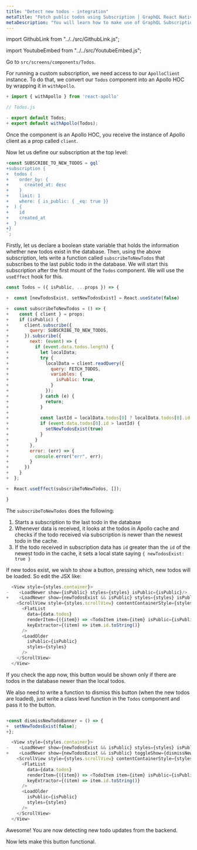 ```yaml
---
title: "Detect new todos - integration"
metaTitle: "Fetch public todos using Subscription | GraphQL React Native Apollo Tutorial"
metaDescription: "You will learn how to make use of GraphQL Subscriptions to get notified whenever a new todo comes in React app. We use withApollo HOC"
---
```


import GithubLink from "../../src/GithubLink.js";

import YoutubeEmbed from "../../src/YoutubeEmbed.js";

<YoutubeEmbed link="https://www.youtube.com/embed/NPF19xKjfqI" />

Go to `src/screens/components/Todos`.

For running a custom subscription, we need access to our `ApolloClient` instance. To do that, we convert our `Todos` component into an Apollo HOC by wrapping it in `withApollo`.

<GithubLink link="https://github.com/hasura/learn-graphql/blob/master/tutorials/mobile/react-native-apollo/app-final/src/screens/components/Todo/Todos.js" text="Todos.js"/>

```js
+ import { withApollo } from 'react-apollo'

// Todos.js

- export default Todos;
+ export default withApollo(Todos);
```

Once the component is an Apollo HOC, you receive the instance of Apollo client as a prop called `client`.

Now let us define our subscription at the top level:

```js
+const SUBSCRIBE_TO_NEW_TODOS = gql`
+subscription {
+  todos (
+    order_by: {
+      created_at: desc
+    }
+    limit: 1
+    where: { is_public: { _eq: true }}
+  ) {
+    id
+    created_at
+  }
+}
`;
```

Firstly, let us declare a boolean state variable that holds the information whether new todos exist in the database. Then, using the above subscription, lets write a function called `subscribeToNewTodos` that subscribes to the last public todo in the database. We will start this subscription after the first mount of the `Todos` component. We will use the `useEffect` hook for this.


```js
const Todos = ({ isPublic, ...props }) => {

+  const [newTodosExist, setNewTodosExist] = React.useState(false)

+  const subscribeToNewTodos = () => {
+    const { client } = props;
+    if (isPublic) {
+      client.subscribe({
+        query: SUBSCRIBE_TO_NEW_TODOS,
+      }).subscribe({
+        next: (event) => {
+          if (event.data.todos.length) {
+            let localData;
+            try {
+              localData = client.readQuery({
+                query: FETCH_TODOS,
+                variables: {
+                  isPublic: true,
+                }
+              });
+            } catch (e) {
+              return;
+            } 
+            
+            const lastId = localData.todos[0] ? localData.todos[0].id : 0;
+            if (event.data.todos[0].id > lastId) {
+              setNewTodosExist(true)
+            }
+          }
+        },
+        error: (err) => {
+          console.error("err", err);
+        }
+      })
+    }
+  };

+  React.useEffect(subscribeToNewTodos, []);

}
```

The `subscribeToNewTodos` does the following:

1. Starts a subscription to the last todo in the database
2. Whenever data is received, it looks at the todos in Apollo cache and checks if the todo received via subscription is newer than the newest todo in the cache.
3. If the todo received in subscription data has `id` greater than the `id` of the newest todo in the cache, it sets a local state saying `{ newTodosExist: true }`

If new todos exist, we wish to show a button, pressing which, new todos will be loaded. So edit the JSX like:

```js
  <View style={styles.container}>
-    <LoadNewer show={isPublic} styles={styles} isPublic={isPublic}/>
+    <LoadNewer show={newTodosExist && isPublic} styles={styles} isPublic={isPublic}/>
    <ScrollView style={styles.scrollView} contentContainerStyle={styles.scrollViewContainer}>
      <FlatList
        data={data.todos}
        renderItem={({item}) => <TodoItem item={item} isPublic={isPublic}/>}
        keyExtractor={(item) => item.id.toString()}
      />
      <LoadOlder
        isPublic={isPublic}
        styles={styles}
      />
    </ScrollView>
  </View>
```

If you check the app now, this button would be shown only if there are todos in the database newer than the local todos.

We also need to write a function to dismiss this button (when the new todos are loaded), just write a class level function in the `Todos` component and pass it to the button.


```js

+const dismissNewTodoBanner = () => {
+  setNewTodosExist(false);
+};

```


```js
  <View style={styles.container}>
-    <LoadNewer show={newTodosExist && isPublic} styles={styles} isPublic={isPublic}/>
+    <LoadNewer show={newTodosExist && isPublic} toggleShow={dismissNewTodoBanner} styles={styles} isPublic={isPublic}/>
    <ScrollView style={styles.scrollView} contentContainerStyle={styles.scrollViewContainer}>
      <FlatList
        data={data.todos}
        renderItem={({item}) => <TodoItem item={item} isPublic={isPublic}/>}
        keyExtractor={(item) => item.id.toString()}
      />
      <LoadOlder
        isPublic={isPublic}
        styles={styles}
      />
    </ScrollView>
  </View>
```

Awesome! You are now detecting new todo updates from the backend.

Now lets make this button functional.